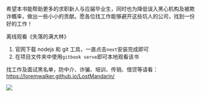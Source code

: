 希望本书能帮助更多的求职新人与应届毕业生，同时也为降低误入黑心机构及被欺诈概率，做出一些小小的贡献。愿各位找工作能够避开这些坑人的公司，找到一份好的工作！

离线观看《失落的满大林》

1. 官网下载 nodejs 和 git 工具，一直点击`next`安装完成即可
2. 在项目文件夹中使用`gitbook serve`即可本地观看该书

找工作及面试黑名单，防中介、诈骗、培训、传销、借贷等请看：https://loremwalker.github.io/LostMandarin/

![](https://a.uchi.moe/doawdi.png)




